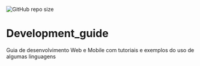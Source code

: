 ![GitHub repo size](https://img.shields.io/github/repo-size/LucasHARosa/Development_guide)
# Development_guide
Guia de desenvolvimento Web e Mobile com tutoriais e exemplos do uso de algumas linguagens
